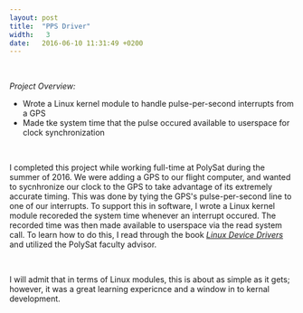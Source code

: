 ```yaml
---
layout: post
title:  "PPS Driver"
width:   3
date:   2016-06-10 11:31:49 +0200
---
```


<br>

*Project Overview:*

- Wrote a Linux kernel module to handle pulse-per-second interrupts from a GPS
- Made tke system time that the pulse occured available to userspace for clock synchronization

<br>

I completed this project while working full-time at PolySat during the summer of 2016. We were adding a GPS to our flight computer, and wanted to sycnhronize our clock to the GPS to take advantage of its extremely accurate timing. This was done by tying the GPS's pulse-per-second line to one of our interrupts. To support this in software, I wrote a Linux kernel module recoreded the system time whenever an interrupt occured. The recorded time was then made available to userspace via the read system call. To learn how to do this, I read through the book <i>[Linux Device Drivers](http://shop.oreilly.com/product/9780596005900.do)</i> and utilized the PolySat faculty advisor.

<br>

I will admit that in terms of Linux modules, this is about as simple as it gets; however, it was a great learning expericnce and a window in to kernal development.